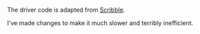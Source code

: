 The driver code is adapted from
[Scribble](https://github.com/nanobox-io/golang-scribble).

I've made changes to make it much slower and terribly inefficient.